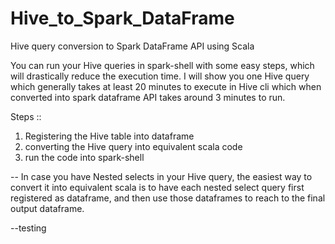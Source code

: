 # Hive_to_Spark_DataFrame
Hive query conversion to Spark DataFrame API using Scala

You can run your Hive queries in spark-shell with some easy steps, which will drastically reduce the execution time. 
I will show you one Hive query which generally takes at least 20 minutes to execute in Hive cli which when converted 
into spark dataframe API takes around 3 minutes to run.

Steps ::
1) Registering the Hive table into dataframe
2) converting the Hive query into equivalent scala code
3) run the code into spark-shell

-- In case you have Nested selects in your Hive query, the easiest way to convert it into equivalent scala is to have each 
nested select query first registered as dataframe, and then use those dataframes to reach to the final output dataframe.

--testing
